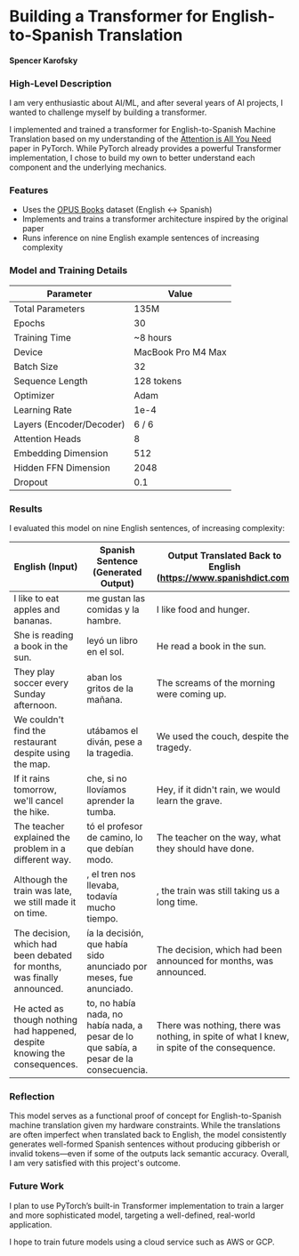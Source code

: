 # Building a Transformer for English-to-Spanish Translation
#### Spencer Karofsky

### High-Level Description

I am very enthusiastic about AI/ML, and after several years of AI projects, I wanted to challenge myself by building a transformer.

I implemented and trained a transformer for English-to-Spanish Machine Translation based on my understanding of the [Attention is All You Need](https://arxiv.org/pdf/1706.03762) paper in PyTorch. While PyTorch already provides a powerful Transformer implementation, I chose to build my own to better understand each component and the underlying mechanics.

### Features

* Uses the [OPUS Books](https://opus.nlpl.eu/opus-100.php) dataset (English <-> Spanish)
* Implements and trains a transformer architecture inspired by the original paper
* Runs inference on nine English example sentences of increasing complexity

### Model and Training Details

| Parameter                | Value                     |
| ------------------------ | ------------------------- |
| Total Parameters         | 135M                      |
| Epochs                   | 30                        |
| Training Time            | \~8 hours                 |
| Device                   | MacBook Pro M4 Max        |
| Batch Size               | 32                        |
| Sequence Length          | 128 tokens                |
| Optimizer                | Adam                      |
| Learning Rate            | 1e-4        |
| Layers (Encoder/Decoder) | 6 / 6                     |
| Attention Heads          | 8                         |
| Embedding Dimension      | 512                       |
| Hidden FFN Dimension      | 2048                       |
| Dropout                  | 0.1                       |


### Results

I evaluated this model on nine English sentences, of increasing complexity:

| English (Input)     | Spanish Sentence (Generated Output)       | Output Translated Back to English (https://www.spanishdict.com)
| ------------------------ | ------------------------- | ------- |
|  I like to eat apples and bananas.  |  me gustan las comidas y la hambre.  |   I like food and hunger.   |
|  She is reading a book in the sun.   |  leyó un libro en el sol.  |  He read a book in the sun.    |
|  They play soccer every Sunday afternoon.  |     aban los gritos de la mañana.     |    The screams of the morning were coming up.  |
|    We couldn't find the restaurant despite using the map.   |  utábamos el diván, pese a la tragedia.   |   We used the couch, despite the tragedy.   |
|  If it rains tomorrow, we'll cancel the hike.  |       che, si no llovíamos aprender la tumba.          |   Hey, if it didn't rain, we would learn the grave.   |
|  The teacher explained the problem in a different way. |     tó el profesor de camino, lo que debían modo.        |   The teacher on the way, what they should have done.   |
| Although the train was late, we still made it on time. |      , el tren nos llevaba, todavía mucho tiempo.      |   , the train was still taking us a long time.   |
| The decision, which had been debated for months, was finally announced. |  ía la decisión, que había sido anunciado por meses, fue anunciado.  |    The decision, which had been announced for months, was announced.  |
| He acted as though nothing had happened, despite knowing the consequences. |   to, no había nada, no había nada, a pesar de lo que sabía, a pesar de la consecuencia.     |   There was nothing, there was nothing, in spite of what I knew, in spite of the consequence.   |

### Reflection

This model serves as a functional proof of concept for English-to-Spanish machine translation given my hardware constraints. While the translations are often imperfect when translated back to English, the model consistently generates well-formed Spanish sentences without producing gibberish or invalid tokens—even if some of the outputs lack semantic accuracy. Overall, I am very satisfied with this project's outcome.

### Future Work

I plan to use PyTorch’s built-in Transformer implementation to train a larger and more sophisticated model, targeting a well-defined, real-world application.

I hope to train future models using a cloud service such as AWS or GCP.
